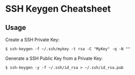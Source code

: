 # SSH Keygen Cheatsheet

## Usage

Create a SSH Private Key:

```
$ ssh-keygen -f ~/.ssh/mykey -t rsa -C "MyKey" -q -N ""
```

Generate a SSH Public Key from a Private Key:

```
$ ssh-keygen -y -f ~/.ssh/id_rsa > ~/.ssh/id_rsa.pub
```
